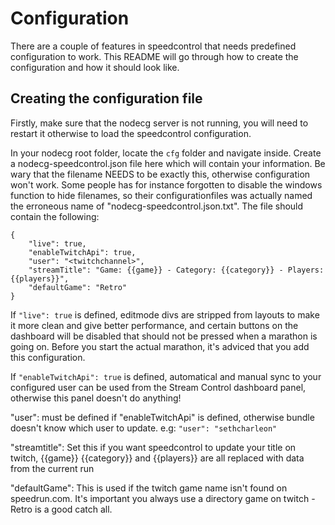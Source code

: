 # Configuration

There are a couple of features in speedcontrol that needs predefined configuration to work.
This README will go through how to create the configuration and how it should look like.

## Creating the configuration file

Firstly, make sure that the nodecg server is not running, you will need to restart it otherwise to load
the speedcontrol configuration.

In your nodecg root folder, locate the `cfg` folder and navigate inside. Create a nodecg-speedcontrol.json file here
which will contain your information. Be wary that the filename NEEDS to be exactly this, otherwise configuration won't work.
Some people has for instance forgotten to disable the windows function to hide filenames, so their configurationfiles was actually 
named the erroneous name of "nodecg-speedcontrol.json.txt". The file should contain the following:

```
{
    "live": true,
    "enableTwitchApi": true,
    "user": "<twitchchannel>",
	"streamTitle": "Game: {{game}} - Category: {{category}} - Players: {{players}}",
	"defaultGame": "Retro"
}
```

If `"live": true` is defined, editmode divs are stripped from layouts to make it more clean and give better performance, and certain buttons on the dashboard will be disabled that should not be pressed when a marathon is going on. Before you start the actual marathon, 
it's adviced that you add this configuration.

If `"enableTwitchApi": true` is defined, automatical and manual sync to your configured user can be used from the Stream Control dashboard panel, otherwise this panel doesn't do anything!

"user": must be defined if "enableTwitchApi" is defined, otherwise bundle doesn't know which user to update. e.g: `"user": "sethcharleon"`

"streamtitle": Set this if you want speedcontrol to update your title on twitch, {{game}} {{category}} and {{players}} are all replaced with data from the current run

"defaultGame": This is used if the twitch game name isn't found on speedrun.com. It's important you always use a directory game on twitch - Retro is a good catch all.